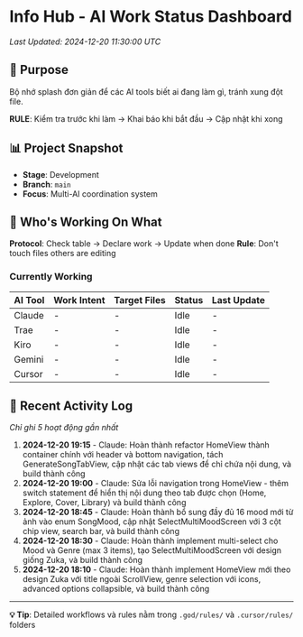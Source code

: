 # Info Hub - AI Work Status Dashboard

*Last Updated: 2024-12-20 11:30:00 UTC*

## 🎯 Purpose
Bộ nhớ splash đơn giản để các AI tools biết ai đang làm gì, tránh xung đột file.

**RULE**: Kiểm tra trước khi làm → Khai báo khi bắt đầu → Cập nhật khi xong

## 📊 Project Snapshot
- **Stage**: Development
- **Branch**: `main` 
- **Focus**: Multi-AI coordination system

## 🔄 Who's Working On What

**Protocol**: Check table → Declare work → Update when done
**Rule**: Don't touch files others are editing

### Currently Working
| AI Tool | Work Intent | Target Files | Status | Last Update |
|---------|-------------|--------------|--------|-------------|
| Claude | - | - | Idle | - |
| Trae | - | - | Idle | - |
| Kiro | - | - | Idle | - |
| Gemini | - | - | Idle | - |
| Cursor | - | - | Idle | - |

## 📝 Recent Activity Log
*Chỉ ghi 5 hoạt động gần nhất*

1. **2024-12-20 19:15** - Claude: Hoàn thành refactor HomeView thành container chính với header và bottom navigation, tách GenerateSongTabView, cập nhật các tab views để chỉ chứa nội dung, và build thành công
2. **2024-12-20 19:00** - Claude: Sửa lỗi navigation trong HomeView - thêm switch statement để hiển thị nội dung theo tab được chọn (Home, Explore, Cover, Library) và build thành công
3. **2024-12-20 18:45** - Claude: Hoàn thành bổ sung đầy đủ 16 mood mới từ ảnh vào enum SongMood, cập nhật SelectMultiMoodScreen với 3 cột chip view, search bar, và build thành công
4. **2024-12-20 18:30** - Claude: Hoàn thành implement multi-select cho Mood và Genre (max 3 items), tạo SelectMultiMoodScreen với design giống Zuka, và build thành công
5. **2024-12-20 18:10** - Claude: Hoàn thành implement HomeView mới theo design Zuka với title ngoài ScrollView, genre selection với icons, advanced options collapsible, và build thành công

---

**💡 Tip**: Detailed workflows và rules nằm trong `.god/rules/` và `.cursor/rules/` folders